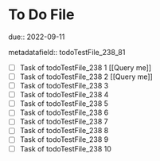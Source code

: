 # To Do File

due:: 2022-09-11

metadatafield:: todoTestFile_238_81

- [ ] Task of todoTestFile_238 1 [[Query me]]
- [ ] Task of todoTestFile_238 2 [[Query me]]
- [ ] Task of todoTestFile_238 3
- [ ] Task of todoTestFile_238 4
- [ ] Task of todoTestFile_238 5
- [ ] Task of todoTestFile_238 6
- [ ] Task of todoTestFile_238 7
- [ ] Task of todoTestFile_238 8
- [ ] Task of todoTestFile_238 9
- [ ] Task of todoTestFile_238 10